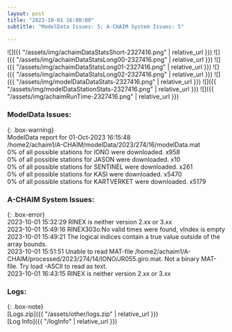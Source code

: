 ```yaml
---
layout: post
title: "2023-10-01 16:00:00"
subtitle: "ModelData Issues: 5; A-CHAIM System Issues: 5"

---
```


![]({{ "/assets/img/achaimDataStatsShort-2327416.png" | relative_url }})
![]({{ "/assets/img/achaimDataStatsLong00-2327416.png" | relative_url }})
![]({{ "/assets/img/achaimDataStatsLong01-2327416.png" | relative_url }})
![]({{ "/assets/img/achaimDataStatsLong02-2327416.png" | relative_url }})
![]({{ "/assets/img/modelDataDataStats-2327416.png" | relative_url }})
![]({{ "/assets/img/modelDataStationStats-2327416.png" | relative_url }})
![]({{ "/assets/img/achaimRunTime-2327416.png" | relative_url }})


### ModelData Issues:  
  
{: .box-warning}  
 ModelData report for 01-Oct-2023 16:15:48   
 /home2/achaim1/A-CHAIM/modelData/2023/274/16/modelData.mat   
 0% of all possible stations for IONO were downloaded. x958   
 0% of all possible stations for JASON were downloaded. x10   
 0% of all possible stations for SENTINEL were downloaded. x261   
 0% of all possible stations for KASI were downloaded. x5470   
 0% of all possible stations for KARTVERKET were downloaded. x5179   
  
### A-CHAIM System Issues:  
  
{: .box-error}  
2023-10-01 15:32:29 RINEX is neither version 2.xx or 3.xx  
2023-10-01 15:49:16 RINEX303o:No valid times were found, vIndex is empty  
2023-10-01 15:49:21 The logical indices contain a true value outside of the array bounds.  
2023-10-01 15:51:51 Unable to read MAT-file /home2/achaim1/A-CHAIM/processed/2023/274/14/IONO/JR055.giro.mat. Not a binary MAT-file. Try load -ASCII to read as text.  
2023-10-01 16:43:15 RINEX is neither version 2.xx or 3.xx  

### Logs:  
  
{: .box-note}  
[Logs.zip]({{ "/assets/other/logs.zip" | relative_url }})  
[Log Info]({{ "/logInfo" | relative_url }})  
